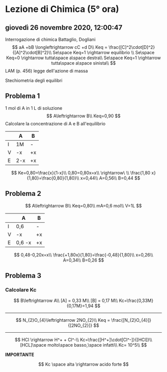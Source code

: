 # Lezione di Chimica (5° ora)

## giovedì 26 novembre 2020, 12:00:47

Interrogazione di chimica Battaglio, Dogliani
$$
aA +bB \longleftrightarrow cC +d D\\
Keq = \frac{[C]^2\cdot[D]^2}{[A]^2\cdot[B]^2}\\
Se\space Keq=1 \rightarrow equilibrio \\
Se\space Keq=0 \rightarrow tutta\space a\space destra\\
Se\space Keq=1 \rightarrow tutta\space a\space sinista\\
$$
LAM (p. 456) legge dell'azione di massa

Stechiometria degli equilibri

## Problema 1



1 mol di A in 1 L di soluzione
$$
A\leftrightarrow B\\
Keq=0,90
$$
Calcolare la concentrazione di A e B all'equilibrio

|      | A    | B    |
| ---- | ---- | ---- |
| I    | 1M   | -    |
| V    | -x   | +x   |
| E    | 2-x  | +x   |

$$
Ke=0,80=\frac{x}{1-x}\\
0,80=0,80x=x\\
\rightarrow\ \\
\frac{1,80 x}{1,80}=\frac{0,80}{1,80}\\
x=0,44\\
A=0,56\\
B=0,44
$$

## Problema 2

$$
A\leftrightarrow B\\
Keq=0,80\\
mA=0,6 mol\\
V=1L
$$



|      | A      | B    |
| ---- | ------ | ---- |
| I    | 0,6    | -    |
| V    | -x     | +x   |
| E    | 0,6 -x | +x   |

$$
0,48-0,20x=x\\
\frac{+1,80x}{1,80}=\frac{-0,48}{1,80}\\
x=0,26\\
A=0,34\\
B=0,26
$$

## Problema 3

### Calcolare Kc

$$
B\leftrightarrow A\\
[A] = 0,33 M\\
[B] = 0,17 M\\
Kc=\frac{0,33M}{0,17M}=1,94
$$

___


$$
N_{2}O_{4}\leftrightarrow 2NO_{2}\\
Keq = \frac{[N_{2}O_{4}]}{[2NO_{2}]}
$$

___

$$
HCl \rightarrow H^+ + Cl^-\\
Kc=\frac{[H^+]\cdot[Cl^-]}{[HCl]}\\
[HCL]\space molto\space basso,\space infatti\\
Kc= 10^5\\
$$

**IMPORTANTE**


$$
Kc \space alta \rightarrow acido forte
$$
